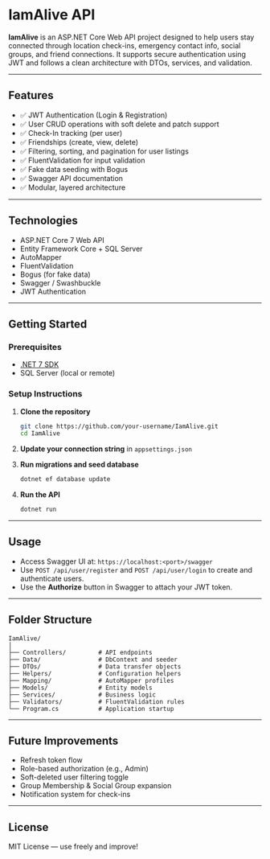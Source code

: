 # IamAlive API

**IamAlive** is an ASP.NET Core Web API project designed to help users stay connected through location check-ins, emergency contact info, social groups, and friend connections. It supports secure authentication using JWT and follows a clean architecture with DTOs, services, and validation.

---

## Features

- ✅ JWT Authentication (Login & Registration)
- ✅ User CRUD operations with soft delete and patch support
- ✅ Check-In tracking (per user)
- ✅ Friendships (create, view, delete)
- ✅ Filtering, sorting, and pagination for user listings
- ✅ FluentValidation for input validation
- ✅ Fake data seeding with Bogus
- ✅ Swagger API documentation
- ✅ Modular, layered architecture

---

## Technologies

- ASP.NET Core 7 Web API
- Entity Framework Core + SQL Server
- AutoMapper
- FluentValidation
- Bogus (for fake data)
- Swagger / Swashbuckle
- JWT Authentication

---

## Getting Started

### Prerequisites

- [.NET 7 SDK](https://dotnet.microsoft.com/en-us/download/dotnet/7.0)
- SQL Server (local or remote)

### Setup Instructions

1. **Clone the repository**
   ```bash
   git clone https://github.com/your-username/IamAlive.git
   cd IamAlive
   ```

2. **Update your connection string** in `appsettings.json`

3. **Run migrations and seed database**
   ```bash
   dotnet ef database update
   ```

4. **Run the API**
   ```bash
   dotnet run
   ```

---

## Usage

- Access Swagger UI at: `https://localhost:<port>/swagger`
- Use `POST /api/user/register` and `POST /api/user/login` to create and authenticate users.
- Use the **Authorize** button in Swagger to attach your JWT token.

---

## Folder Structure

```
IamAlive/
│
├── Controllers/         # API endpoints
├── Data/                # DbContext and seeder
├── DTOs/                # Data transfer objects
├── Helpers/             # Configuration helpers
├── Mapping/             # AutoMapper profiles
├── Models/              # Entity models
├── Services/            # Business logic
├── Validators/          # FluentValidation rules
└── Program.cs           # Application startup
```

---

## Future Improvements

- Refresh token flow
- Role-based authorization (e.g., Admin)
- Soft-deleted user filtering toggle
- Group Membership & Social Group expansion
- Notification system for check-ins

---

## License

MIT License — use freely and improve!
